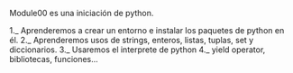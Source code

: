 Module00 es una iniciación de python.

1._ Aprenderemos a crear un entorno e instalar los paquetes de python en él.
2._ Aprenderemos usos de strings, enteros, listas, tuplas, set y diccionarios.
3._ Usaremos el interprete de python
4._ yield operator, bibliotecas, funciones...
